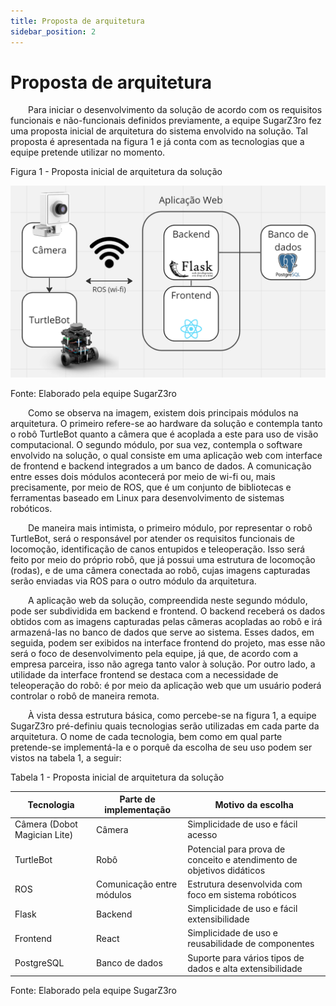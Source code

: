 ```yaml
---
title: Proposta de arquitetura
sidebar_position: 2
---
```


# Proposta de arquitetura

&emsp;&emsp;Para iniciar o desenvolvimento da solução de acordo com os requisitos funcionais e não-funcionais definidos previamente, a equipe SugarZ3ro fez uma proposta inicial de arquitetura do sistema envolvido na solução. Tal proposta é apresentada na figura 1 e já conta com as tecnologias que a equipe pretende utilizar no momento.


<p style={{textAlign: 'center'}}>Figura 1 - Proposta inicial de arquitetura da solução</p>

![Proposta inicial de arquitetura da solução](../../../../static/img/sprint-1/proposta_arquitetura.png)

<p style={{textAlign: 'center'}}>Fonte: Elaborado pela equipe SugarZ3ro</p>

&emsp;&emsp;Como se observa na imagem, existem dois principais módulos na arquitetura. O primeiro refere-se ao hardware da solução e contempla tanto o robô TurtleBot quanto a câmera que é acoplada a este para uso de visão computacional. O segundo módulo, por sua vez, contempla o software envolvido na solução, o qual consiste em uma aplicação web com interface de frontend e backend integrados a um banco de dados. A comunicação entre esses dois módulos acontecerá por meio de wi-fi ou, mais precisamente, por meio de ROS, que é um conjunto de bibliotecas e ferramentas baseado em Linux para desenvolvimento de sistemas robóticos.

&emsp;&emsp;De maneira mais intimista, o primeiro módulo, por representar o robô TurtleBot, será o responsável por atender os requisitos funcionais de locomoção, identificação de canos entupidos e teleoperação. Isso será feito por meio do próprio robô, que já possui uma estrutura de locomoção (rodas), e de uma câmera conectada ao robô, cujas imagens capturadas serão enviadas via ROS para o outro módulo da arquitetura.

&emsp;&emsp;A aplicação web da solução, compreendida neste segundo módulo, pode ser subdividida em backend e frontend. O backend receberá os dados obtidos com as imagens capturadas pelas câmeras acopladas ao robô e irá armazená-las no banco de dados que serve ao sistema. Esses dados, em seguida, podem ser exibidos na interface frontend do projeto, mas esse não será o foco de desenvolvimento pela equipe, já que, de acordo com a empresa parceira, isso não agrega tanto valor à solução. Por outro lado, a utilidade da interface frontend se destaca com a necessidade de teleoperação do robô: é por meio da aplicação web que um usuário poderá controlar o robô de maneira remota.

&emsp;&emsp;À vista dessa estrutura básica, como percebe-se na figura 1, a equipe SugarZ3ro pré-definiu quais tecnologias serão utilizadas em cada parte da arquitetura. O nome de cada tecnologia, bem como em qual parte pretende-se implementá-la e o porquê da escolha de seu uso podem ser vistos na tabela 1, a seguir:

<p style={{textAlign: 'center'}}>Tabela 1 - Proposta inicial de arquitetura da solução</p>

| **Tecnologia**               | **Parte de implementação** | **Motivo da escolha**                                                 |
|------------------------------|----------------------------|-----------------------------------------------------------------------|
| Câmera (Dobot Magician Lite) | Câmera                     | Simplicidade de uso e fácil acesso                                    |
| TurtleBot                    | Robô                       | Potencial para prova de conceito e atendimento de objetivos didáticos |
| ROS                          | Comunicação entre módulos  | Estrutura desenvolvida com foco em sistema robóticos                  |
| Flask                        | Backend                    | Simplicidade de uso e fácil extensibilidade                           |
| Frontend                     | React                      | Simplicidade de uso e reusabilidade de componentes                    |
| PostgreSQL                   | Banco de dados             | Suporte para vários tipos de dados e alta extensibilidade             |

<p style={{textAlign: 'center'}}>Fonte: Elaborado pela equipe SugarZ3ro</p>